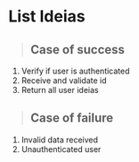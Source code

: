 # List Ideias

> ## Case of success
1. Verify if user is authenticated
2. Receive and validate id
3. Return all user ideias

> ## Case of failure
1. Invalid data received
2. Unauthenticated user
